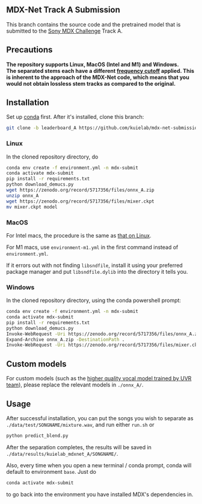 ## MDX-Net Track A Submission

This branch contains the source code and the pretrained model that is submitted to the [Sony MDX Challenge](https://www.aicrowd.com/challenges/music-demixing-challenge-ismir-2021) Track A.

## Precautions

<div style="size: 2em; font-weight: bold;">
The repository supports Linux, MacOS (Intel and M1) and Windows. <br />
The separated stems each have a different <a href="https://ws-choi.github.io/personal/presentations/slide/2021-08-21-aicrowd#/2/1">frequency cutoff</a> applied. This is inherent to the approach of the MDX-Net code, which means that you would not obtain lossless stem tracks as compared to the original.
</div>

## Installation

Set up [conda](https://docs.conda.io/en/latest/miniconda.html) first. After it's installed, clone this branch:

```bash
git clone -b leaderboard_A https://github.com/kuielab/mdx-net-submission.git
```

### Linux

In the cloned repository directory, do

```bash
conda env create -f environment.yml -n mdx-submit
conda activate mdx-submit
pip install -r requirements.txt
python download_demucs.py
wget https://zenodo.org/record/5717356/files/onnx_A.zip
unzip onnx_A
wget https://zenodo.org/record/5717356/files/mixer.ckpt
mv mixer.ckpt model
```

### MacOS

For Intel macs, the procedure is the same as [that on Linux](#linux).

For M1 macs, use `environment-m1.yml` in the first command instead of `environment.yml`.

If it errors out with not finding `libsndfile`, install it using your preferred package manager and put `libsndfile.dylib` into the directory it tells you.

### Windows

In the cloned repository directory, using the conda powershell prompt:

```bash
conda env create -f environment.yml -n mdx-submit
conda activate mdx-submit
pip install -r requirements.txt
python download_demucs.py
Invoke-WebRequest -Uri https://zenodo.org/record/5717356/files/onnx_A.zip -OutFile onnx_A.zip
Expand-Archive onnx_A.zip -DestinationPath .
Invoke-WebRequest -Uri https://zenodo.org/record/5717356/files/mixer.ckpt -OutFile ./model/mixer.ckpt
```

## Custom models

For custom models (such as the [higher quality vocal model trained by UVR team](https://github.com/Anjok07/ultimatevocalremovergui/releases/tag/MDX-Net-B)), please replace the relevant models in `./onnx_A/`.

## Usage

After successful installation, you can put the songs you wish to separate as `./data/test/SONGNAME/mixture.wav`, and run either `run.sh` or

```bash
python predict_blend.py
```

After the separation completes, the results will be saved in `./data/results/kuielab_mdxnet_A/SONGNAME/`.

Also, every time when you open a new terminal / conda prompt, conda will default to environment `base`.
Just do 

```bash
conda activate mdx-submit
```

to go back into the environment you have installed MDX's dependencies in.
